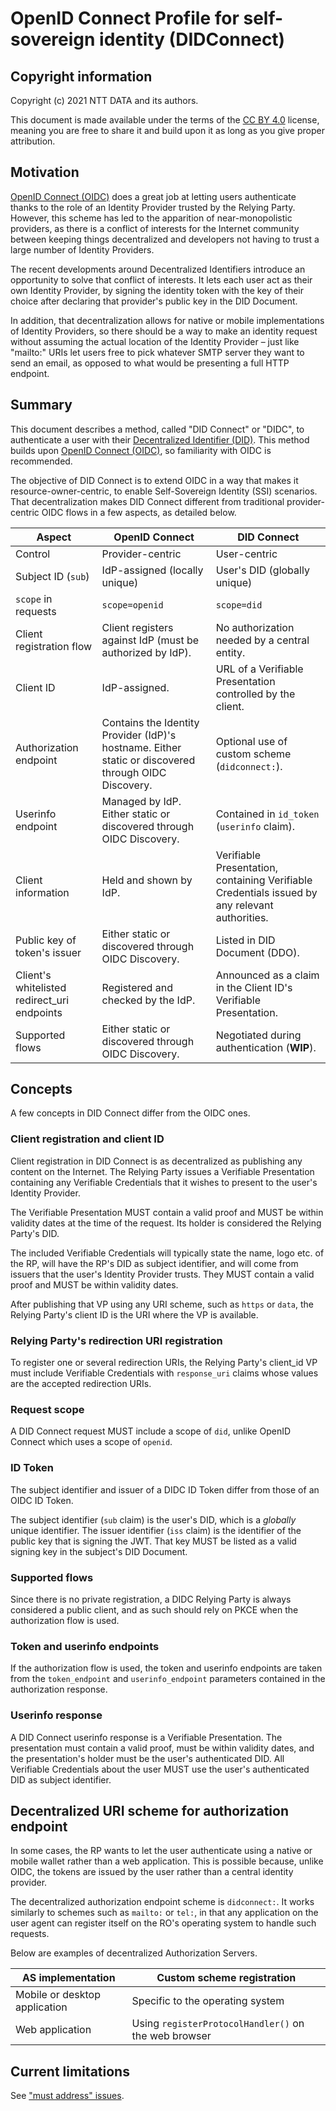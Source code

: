 # OpenID Connect Profile for self-sovereign identity (DIDConnect)

## Copyright information

Copyright (c) 2021 NTT DATA and its authors.

This document is made available under the terms of the [CC BY 4.0](https://creativecommons.org/licenses/by/4.0/) license, meaning you are free to share it and build upon it as long as you give proper attribution.

## Motivation

[OpenID Connect (OIDC)](https://openid.net/developers/specs/) does a great job at letting users authenticate thanks to the role of an Identity Provider trusted by the Relying Party. However, this scheme has led to the apparition of near-monopolistic providers, as there is a conflict of interests for the Internet community between keeping things decentralized and developers not having to trust a large number of Identity Providers.

The recent developments around Decentralized Identifiers introduce an opportunity to solve that conflict of interests. It lets each user act as their own Identity Provider, by signing the identity token with the key of their choice after declaring that provider's public key in the DID Document.

In addition, that decentralization allows for native or mobile implementations of Identity Providers, so there should be a way to make an identity request without assuming the actual location of the Identity Provider – just like "mailto:" URIs let users free to pick whatever SMTP server they want to send an email, as opposed to what would be presenting a full HTTP endpoint.

## Summary

This document describes a method, called "DID Connect" or "DIDC", to authenticate a user with their [Decentralized Identifier (DID)](https://www.w3.org/TR/did-core/). This method builds upon [OpenID Connect (OIDC)](https://openid.net/developers/specs/), so familiarity with OIDC is recommended.

The objective of DID Connect is to extend OIDC in a way that makes it resource-owner-centric, to enable Self-Sovereign Identity (SSI) scenarios. That decentralization makes DID Connect different from traditional provider-centric OIDC flows in a few aspects, as detailed below.

| Aspect                    | OpenID Connect            | DID Connect
| ------------------------- | ------------------------- | -----------------------
| Control                   | Provider-centric          | User-centric
| Subject ID (`sub`)        | IdP-assigned (locally unique)             | User's DID (globally unique)
| `scope` in requests       | `scope=openid`            | `scope=did`
| Client registration flow  | Client registers against IdP (must be authorized by IdP).           | No authorization needed by a central entity.
| Client ID                 | IdP-assigned. | URL of a Verifiable Presentation controlled by the client.
| Authorization endpoint    | Contains the Identity Provider (IdP)'s hostname. Either static or discovered through OIDC Discovery. | Optional use of custom scheme (`didconnect:`).
| Userinfo endpoint           | Managed by IdP. Either static or discovered through OIDC Discovery.   | Contained in `id_token` (`userinfo` claim).
| Client information        | Held and shown by IdP.       | Verifiable Presentation, containing Verifiable Credentials issued by any relevant authorities.
| Public key of token's issuer | Either static or discovered through OIDC Discovery. | Listed in DID Document (DDO).
| Client's whitelisted redirect_uri endpoints | Registered and checked by the IdP. | Announced as a claim in the Client ID's Verifiable Presentation.
| Supported flows | Either static or discovered through OIDC Discovery. | Negotiated during authentication (**WIP**).

## Concepts

A few concepts in DID Connect differ from the OIDC ones.

### Client registration and client ID

Client registration in DID Connect is as decentralized as publishing any content on the Internet. The Relying Party issues a Verifiable Presentation containing any Verifiable Credentials that it wishes to present to the user's Identity Provider.

The Verifiable Presentation MUST contain a valid proof and MUST be within validity dates at the time of the request. Its holder is considered the Relying Party's DID.

The included Verifiable Credentials will typically state the name, logo etc. of the RP, will have the RP's DID as subject identifier, and will come from issuers that the user's Identity Provider trusts. They MUST contain a valid proof and MUST be within validity dates.

After publishing that VP using any URI scheme, such as `https` or `data`, the Relying Party's client ID is the URI where the VP is available.

### Relying Party's redirection URI registration

To register one or several redirection URIs, the Relying Party's client_id VP must include Verifiable Credentials with `response_uri` claims whose values are the accepted redirection URIs.

### Request scope

A DID Connect request MUST include a scope of `did`, unlike OpenID Connect which uses a scope of `openid`.

### ID Token

The subject identifier and issuer of a DIDC ID Token differ from those of an OIDC ID Token.

The subject identifier (`sub` claim) is the user's DID, which is a *globally* unique identifier.
The issuer identifier (`iss` claim) is the identifier of the public key that is signing the JWT. That key MUST be listed as a valid signing key in the subject's DID Document.

### Supported flows

Since there is no private registration, a DIDC Relying Party is always considered a public client, and as such should rely on PKCE when the authorization flow is used.

### Token and userinfo endpoints

If the authorization flow is used, the token and userinfo endpoints are taken from the `token_endpoint` and `userinfo_endpoint` parameters contained in the authorization response.

### Userinfo response

A DID Connect userinfo response is a Verifiable Presentation. The presentation must contain a valid proof, must be within validity dates, and the presentation's holder must be the user's authenticated DID. All Verifiable Credentials about the user MUST use the user's authenticated DID as subject identifier.

## Decentralized URI scheme for authorization endpoint

In some cases, the RP wants to let the user authenticate using a native or mobile wallet rather than a web application. This is possible because, unlike OIDC, the tokens are issued by the user rather than a central identity provider.

The decentralized authorization endpoint scheme is `didconnect:`. It works similarly to schemes such as `mailto:` or `tel:`, in that any application on the user agent can register itself on the RO's operating system to handle such requests.

Below are examples of decentralized Authorization Servers.

| AS implementation | Custom scheme registration |
|--|--|
| Mobile or desktop application | Specific to the operating system |
| Web application | Using `registerProtocolHandler()` on the web browser |

## Current limitations

See ["must address" issues](https://github.com/KayTrust/did-connect/labels/must%20address).
